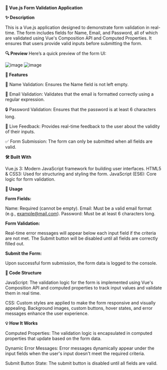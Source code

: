 **📄 Vue.js Form Validation Application**

**✨ Description**

This is a Vue.js application designed to demonstrate form validation in real-time. The form includes fields for Name, Email, and Password, all of which are validated using Vue's Composition API and Computed Properties. It ensures that users provide valid inputs before submitting the form.

**🔍 Preview**
Here’s a quick preview of the form UI:

![image](https://github.com/user-attachments/assets/9602940d-f520-4ebc-be24-9f8b7eb40a85)
![image](https://github.com/user-attachments/assets/5c8c7cc2-0543-41e2-88c8-23b96601ffb1)


**🔧 Features**

📝 Name Validation: Ensures the Name field is not left empty.

📧 Email Validation: Validates that the email is formatted correctly using a regular expression.

🔒 Password Validation: Ensures that the password is at least 6 characters long.

💬 Live Feedback: Provides real-time feedback to the user about the validity of their inputs.

✅ Form Submission: The form can only be submitted when all fields are valid.

**🛠️ Built With**

Vue.js 3: Modern JavaScript framework for building user interfaces.
HTML5 & CSS3: Used for structuring and styling the form.
JavaScript (ES6): Core logic for form validation.

**🚀 Usage**

**Form Fields:**

Name: Required (cannot be empty).
Email: Must be a valid email format (e.g., example@mail.com).
Password: Must be at least 6 characters long.

**Form Validation:**

Real-time error messages will appear below each input field if the criteria are not met.
The Submit button will be disabled until all fields are correctly filled out.

**Submit the Form:**

Upon successful form submission, the form data is logged to the console.




**📂 Code Structure**

JavaScript: The validation logic for the form is implemented using Vue's Composition API and computed properties to track input values and validate them in real time.

CSS: Custom styles are applied to make the form responsive and visually appealing. Background images, custom buttons, hover states, and error messages enhance the user experience.

**💡 How It Works**

Computed Properties: The validation logic is encapsulated in computed properties that update based on the form data.

Dynamic Error Messages: Error messages dynamically appear under the input fields when the user's input doesn't meet the required criteria.

Submit Button State: The submit button is disabled until all fields are valid.
